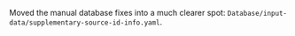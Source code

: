 Moved the manual database fixes into a much clearer spot: `Database/input-data/supplementary-source-id-info.yaml`.
